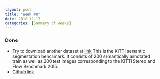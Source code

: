 ```yaml
---
layout: post
title: "Week #8"
date: 2018-12-17
categories: [Summary of weeks]
---
```

### Done
* Try to download another dataset at [link](http://www.cvlibs.net/datasets/kitti/eval_semseg.php?benchmark=semantics2015)
 This is the KITTI semantic segmentation benchmark. It consists of 200 semantically annotated train as well as 200 test images corresponding to the KITTI Stereo and Flow Benchmark 2015.
* [Github link](https://github.com/xysong1201/unet_segmentation)
